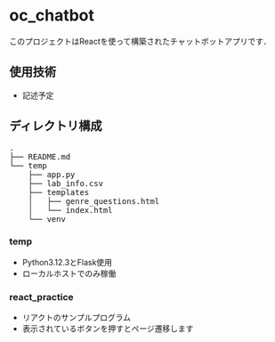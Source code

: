 # oc_chatbot
このプロジェクトはReactを使って構築されたチャットボットアプリです．

## 使用技術
- 記述予定
## ディレクトリ構成
<pre>
.
├── README.md
└── temp
    ├── app.py
    ├── lab_info.csv
    ├── templates
    │   ├── genre_questions.html
    │   └── index.html
    └── venv
</pre>
### temp
- Python3.12.3とFlask使用
- ローカルホストでのみ稼働

### react_practice
- リアクトのサンプルプログラム
- 表示されているボタンを押すとページ遷移します